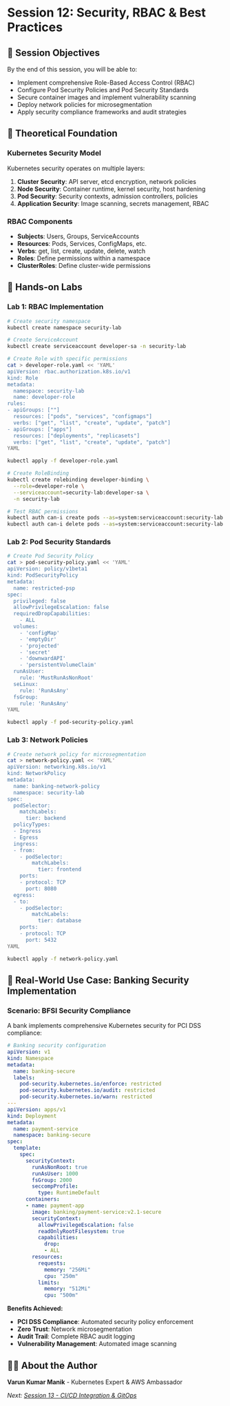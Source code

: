 # Session 12: Security, RBAC & Best Practices

## 🎯 **Session Objectives**
By the end of this session, you will be able to:
- Implement comprehensive Role-Based Access Control (RBAC)
- Configure Pod Security Policies and Pod Security Standards
- Secure container images and implement vulnerability scanning
- Deploy network policies for microsegmentation
- Apply security compliance frameworks and audit strategies

## 📖 **Theoretical Foundation**

### **Kubernetes Security Model**
Kubernetes security operates on multiple layers:
1. **Cluster Security**: API server, etcd encryption, network policies
2. **Node Security**: Container runtime, kernel security, host hardening
3. **Pod Security**: Security contexts, admission controllers, policies
4. **Application Security**: Image scanning, secrets management, RBAC

### **RBAC Components**
- **Subjects**: Users, Groups, ServiceAccounts
- **Resources**: Pods, Services, ConfigMaps, etc.
- **Verbs**: get, list, create, update, delete, watch
- **Roles**: Define permissions within a namespace
- **ClusterRoles**: Define cluster-wide permissions

## 🔧 **Hands-on Labs**

### **Lab 1: RBAC Implementation**
```bash
# Create security namespace
kubectl create namespace security-lab

# Create ServiceAccount
kubectl create serviceaccount developer-sa -n security-lab

# Create Role with specific permissions
cat > developer-role.yaml << 'YAML'
apiVersion: rbac.authorization.k8s.io/v1
kind: Role
metadata:
  namespace: security-lab
  name: developer-role
rules:
- apiGroups: [""]
  resources: ["pods", "services", "configmaps"]
  verbs: ["get", "list", "create", "update", "patch"]
- apiGroups: ["apps"]
  resources: ["deployments", "replicasets"]
  verbs: ["get", "list", "create", "update", "patch"]
YAML

kubectl apply -f developer-role.yaml

# Create RoleBinding
kubectl create rolebinding developer-binding \
  --role=developer-role \
  --serviceaccount=security-lab:developer-sa \
  -n security-lab

# Test RBAC permissions
kubectl auth can-i create pods --as=system:serviceaccount:security-lab:developer-sa -n security-lab
kubectl auth can-i delete pods --as=system:serviceaccount:security-lab:developer-sa -n security-lab
```

### **Lab 2: Pod Security Standards**
```bash
# Create Pod Security Policy
cat > pod-security-policy.yaml << 'YAML'
apiVersion: policy/v1beta1
kind: PodSecurityPolicy
metadata:
  name: restricted-psp
spec:
  privileged: false
  allowPrivilegeEscalation: false
  requiredDropCapabilities:
    - ALL
  volumes:
    - 'configMap'
    - 'emptyDir'
    - 'projected'
    - 'secret'
    - 'downwardAPI'
    - 'persistentVolumeClaim'
  runAsUser:
    rule: 'MustRunAsNonRoot'
  seLinux:
    rule: 'RunAsAny'
  fsGroup:
    rule: 'RunAsAny'
YAML

kubectl apply -f pod-security-policy.yaml
```

### **Lab 3: Network Policies**
```bash
# Create network policy for microsegmentation
cat > network-policy.yaml << 'YAML'
apiVersion: networking.k8s.io/v1
kind: NetworkPolicy
metadata:
  name: banking-network-policy
  namespace: security-lab
spec:
  podSelector:
    matchLabels:
      tier: backend
  policyTypes:
  - Ingress
  - Egress
  ingress:
  - from:
    - podSelector:
        matchLabels:
          tier: frontend
    ports:
    - protocol: TCP
      port: 8080
  egress:
  - to:
    - podSelector:
        matchLabels:
          tier: database
    ports:
    - protocol: TCP
      port: 5432
YAML

kubectl apply -f network-policy.yaml
```

## 🏢 **Real-World Use Case: Banking Security Implementation**

### **Scenario: BFSI Security Compliance**
A bank implements comprehensive Kubernetes security for PCI DSS compliance:

```yaml
# Banking security configuration
apiVersion: v1
kind: Namespace
metadata:
  name: banking-secure
  labels:
    pod-security.kubernetes.io/enforce: restricted
    pod-security.kubernetes.io/audit: restricted
    pod-security.kubernetes.io/warn: restricted
---
apiVersion: apps/v1
kind: Deployment
metadata:
  name: payment-service
  namespace: banking-secure
spec:
  template:
    spec:
      securityContext:
        runAsNonRoot: true
        runAsUser: 1000
        fsGroup: 2000
        seccompProfile:
          type: RuntimeDefault
      containers:
      - name: payment-app
        image: banking/payment-service:v2.1-secure
        securityContext:
          allowPrivilegeEscalation: false
          readOnlyRootFilesystem: true
          capabilities:
            drop:
            - ALL
        resources:
          requests:
            memory: "256Mi"
            cpu: "250m"
          limits:
            memory: "512Mi"
            cpu: "500m"
```

**Benefits Achieved:**
- **PCI DSS Compliance**: Automated security policy enforcement
- **Zero Trust**: Network microsegmentation
- **Audit Trail**: Complete RBAC audit logging
- **Vulnerability Management**: Automated image scanning

## 👨‍💻 **About the Author**
**Varun Kumar Manik** - Kubernetes Expert & AWS Ambassador

*Next: [Session 13 - CI/CD Integration & GitOps](../session-13-k8s-cicd-gitops/)*
